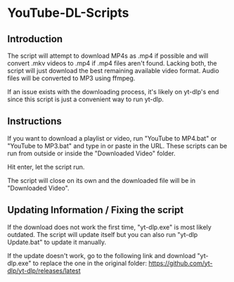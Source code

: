 # YouTube-DL-Scripts

## Introduction 

The script will attempt to download MP4s as .mp4 if possible and will convert .mkv videos to .mp4 if .mp4 files aren't found. Lacking both, the script will just download the best remaining available video format. Audio files will be converted to MP3 using ffmpeg.

If an issue exists with the downloading process, it's likely on yt-dlp's end since this script is just a convenient way to run yt-dlp.

## Instructions 

If you want to download a playlist or video, run "YouTube to MP4.bat" or "YouTube to MP3.bat" and type in or paste in the URL. These scripts can be run from outside or inside the "Downloaded Video" folder.

Hit enter, let the script run.

The script will close on its own and the downloaded file will be in "Downloaded Video".

## Updating Information / Fixing the script 

If the download does not work the first time, "yt-dlp.exe" is most likely outdated. 
The script will update itself but you can also run "yt-dlp Update.bat" to update it manually.

If the update doesn't work, go to the following link and download "yt-dlp.exe" to replace the one in the original folder:
https://github.com/yt-dlp/yt-dlp/releases/latest